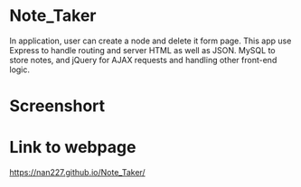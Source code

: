 # Note_Taker

In application, user can create a node and delete it form page. This app use Express to handle routing and server HTML as well as JSON. MySQL to store notes, and jQuery for AJAX requests and handling other front-end logic.

# Screenshort

# Link to webpage

https://nan227.github.io/Note_Taker/


